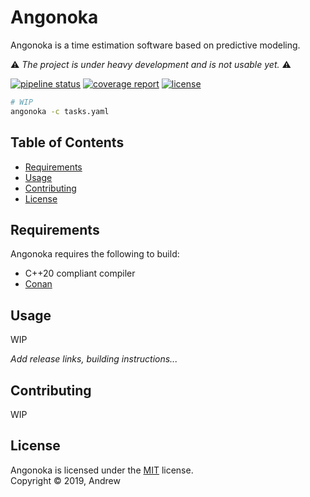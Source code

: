 # Angonoka

Angonoka is a time estimation software based on predictive modeling.

:warning: *The project is under heavy development and is not usable yet.* :warning:

[![pipeline status](https://gitlab.com/signal9/angonoka/badges/master/pipeline.svg)](https://gitlab.com/signal9/angonoka/commits/master)
[![coverage report](https://gitlab.com/signal9/angonoka/badges/master/coverage.svg)](https://gitlab.com/signal9/angonoka/commits/master)
[![license](https://img.shields.io/badge/license-MIT-green)](/LICENSE)


```bash
# WIP
angonoka -c tasks.yaml
```

## Table of Contents

  * [Requirements](#requirements)
  * [Usage](#usage)
  * [Contributing](#contributing)
  * [License](#license)

## Requirements

Angonoka requires the following to build:

* C++20 compliant compiler
* [Conan][conan]

## Usage

WIP

*Add release links, building instructions...*

## Contributing

WIP

## License

Angonoka is licensed under the [MIT](/LICENSE) license.  
Copyright &copy; 2019, Andrew

[conan]: https://conan.io/
[meson]: https://mesonbuild.com/

<!--
https://gist.github.com/rowanmanning/77f31b2392dda1b58674#file-readme-md
-->
